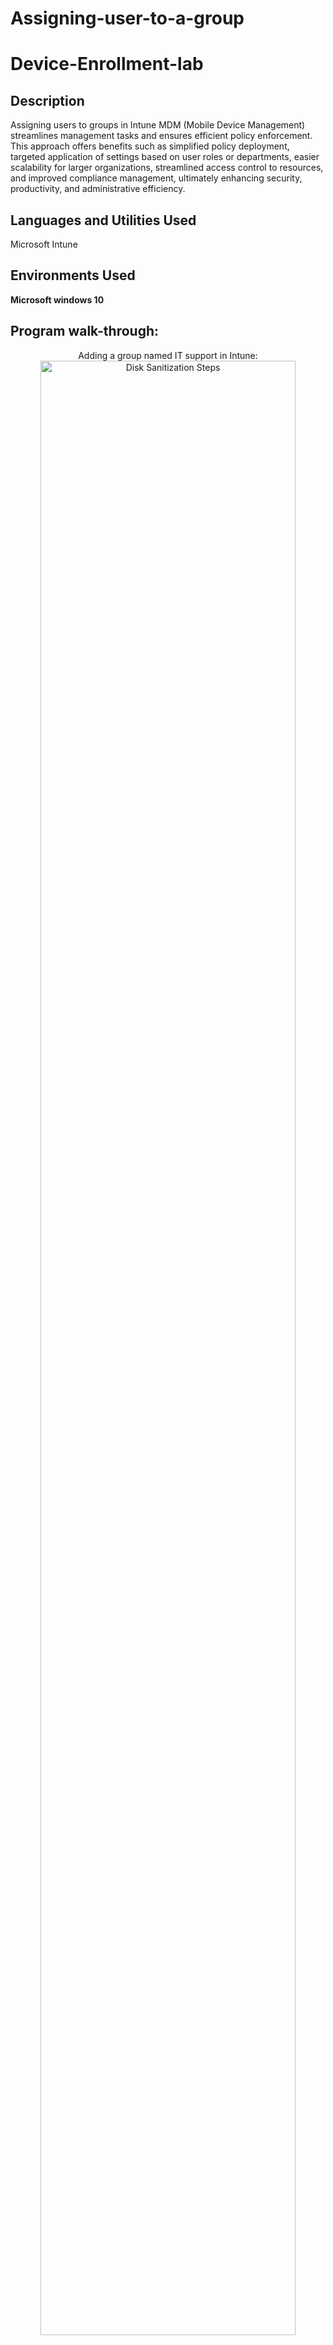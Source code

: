 # Assigning-user-to-a-group
# Device-Enrollment-lab



<h2>Description</h2>
Assigning users to groups in Intune MDM (Mobile Device Management) streamlines management tasks and ensures efficient policy enforcement. This approach offers benefits such as simplified policy deployment, targeted application of settings based on user roles or departments, easier scalability for larger organizations, streamlined access control to resources, and improved compliance management, ultimately enhancing security, productivity, and administrative efficiency. <br />


<h2>Languages and Utilities Used</h2>
Microsoft Intune 
<h2>Environments Used </h2>

<b>Microsoft windows 10 </b> 

<h2>Program walk-through:</h2>

<p align="center">
Adding a group named IT support in Intune: <br/>
<img src="https://imgur.com/R7fHO66.png" height="90%" width="90%" alt="Disk Sanitization Steps"/>
<br />
<br />
Adding members to the created group:  <br/>: <br/>
<img src="https://imgur.com/DWSUXQM.png" height="90%" width="90%" alt="Disk Sanitization Steps"/>
<br />
<br />
Adding owner to the group  <br/>
<img src="https://imgur.com/urYx68s.png" height="90%" width="90%" alt="Disk Sanitization Steps"/>
<br />
<br />
Successfully addeded members to the group:  <br/>
<img src="https://imgur.com/6jRusdJ.png" height="90%" width="90%" alt="Disk Sanitization Steps"/>
<br />
<br />


